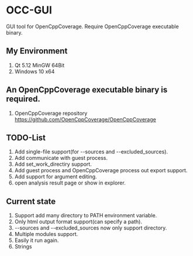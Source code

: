# OCC-GUI
GUI tool for OpenCppCoverage. Require OpenCppCoverage executable binary.


## My Environment
1. Qt 5.12 MinGW 64Bit
2. Windows 10 x64

## An OpenCppCoverage executable binary is required.
1. OpenCppCoverage repository https://github.com/OpenCppCoverage/OpenCppCoverage

## TODO-List
1. Add single-file support(for --sources and --excluded_sources).
2. Add communicate with guest process.
3. Add set_work_directiry support.
4. Add guest process and OpenCppCoverage process out export support.
5. Add support for argument editing.
6. open analysis result page or show in explorer.

## Current state
1. Support add many directory to PATH environment variable.
2. Only html output format support(can specify a path).
3. --sources and --excluded_sources now only support directory.
4. Multiple modules support.
5. Easily it run again.
6. Strings
